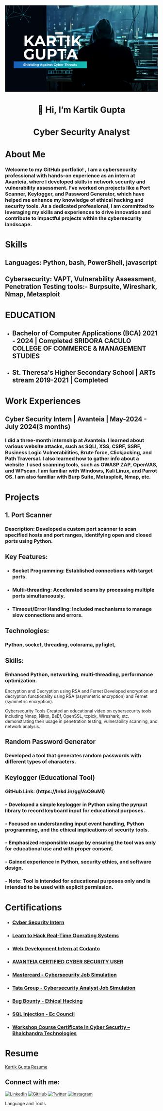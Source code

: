 ![logo](https://github.com/kartik8411/kartik8411/blob/main/banner.png)
<h1 align="center">👋 Hi, I’m Kartik Gupta</h1>

<h1 align="center"> Cyber Security Analyst 




# About Me

### Welcome to my GitHub portfolio! , I am a cybersecurity professional with hands-on experience as an intern at Avanteia, where I developed skills in network security and vulnerability assessment. I’ve worked on projects like a Port Scanner, Keylogger, and Password Generator, which have helped me enhance my knowledge of ethical hacking and security tools. As a dedicated professional, I am committed to leveraging my skills and experiences to drive innovation and contribute to impactful projects within the cybersecurity landscape.

# Skills

## <p>Languages: Python, bash, PowerShell, javascript
## Cybersecurity: VAPT, Vulnerability Assessment, Penetration Testing tools:- Burpsuite, Wireshark, Nmap, Metasploit</p>

# EDUCATION 

- ## Bachelor of Computer Applications (BCA) 2021 - 2024 | Completed SRIDORA CACULO COLLEGE OF COMMERCE & MANAGEMENT STUDIES

- ## St. Theresa's Higher Secondary School | ARTs stream 2019-2021 | Completed

# Work Experiences 

## Cyber Security Intern |  Avanteia | May-2024  - July 2024(3 months)
### I did a three-month internship at Avanteia. I learned about various website attacks, such as SQLI, XSS, CSRF, SSRF, Business Logic Vulnerabilities, Brute force, Clickjacking, and Path Traversal. I also learned how to gather info about a website. I used scanning tools, such as  OWASP ZAP, OpenVAS,  and WPscan. I am familiar with Windows, Kali Linux, and Parrot OS. I am also familiar with Burp Suite, Metasploit, Nmap, etc.


# Projects
## 1. Port Scanner 
### Description: Developed a custom port scanner to scan specified hosts and port ranges, identifying open and closed ports using Python.

## Key Features:

 - ### Socket Programming: Established connections with target ports.
 - ### Multi-threading: Accelerated scans by processing multiple ports simultaneously.
 - ### Timeout/Error Handling: Included mechanisms to manage slow connections and errors.

## Technologies: <h3> Python, socket, threading, colorama, pyfiglet, <h3>

## Skills:<h3>Enhanced Python, networking, multi-threading, performance optimization.</h3>









Encryption and Decryption using RSA and Fernet
Developed encryption and decryption functionality using RSA (asymmetric encryption) and Fernet (symmetric encryption).

Cybersecurity Tools 
Created an educational video on cybersecurity tools including Nmap, Nikto, BeEf, OpenSSL, tcpick, Wireshark, etc. demonstrating their usage in penetration testing, vulnerability scanning, and network analysis.

<h2>Random Password Generator</h2>
<h3>Developed a tool that generates random passwords with different types of characters.</h3>

<h2>Keylogger (Educational Tool)</h2>
<h3>GitHub Link: (https://lnkd.in/ggVcQ9uMi)</h3>
<h3>  -  Developed a simple keylogger in Python using the pynput library to record keyboard input for educational purposes.</h3>
<h3>  -  Focused on understanding input event handling, Python programming, and the ethical implications of security tools.</h3>
<h3>  -  Emphasized responsible usage by ensuring the tool was only for educational use and with proper consent.</h3>
<h3>  -  Gained experience in Python, security ethics, and software design.</h3>
<h3>  -  Note: Tool is intended for educational purposes only and is intended to be used with explicit permission.</h3>

<h1>Certifications</h1>

  - <h3><a href="https://github.com/kartik8411/kartik8411/blob/main/Certifications/Avanteia%20Internship%20Certificate.png">Cyber Security Intern</a></h2>
  - <h3><a href="https://github.com/kartik8411/kartik8411/blob/main/Certifications/NullClass.pdf">Learn to Hack Real-Time Operating Systems</h2></a>
  - <h3><a href="https://github.com/kartik8411/kartik8411/blob/main/Certifications/Codanto%20Internship%20Certificate.png">Web Development Intern at Codanto</a></h2>
  - <h3><a href="https://github.com/kartik8411/kartik8411/blob/main/Certifications/Avanteia%20Certificate.png">AVANTEIA CERTIFIED CYBER SECURITY USER</h2></a>
  - <h3><a href="https://github.com/kartik8411/kartik8411/blob/main/Certifications/mastercard%20Certificate.png">Mastercard - Cybersecurity Job Simulation</h2></a>
  - <h3><a href="https://github.com/kartik8411/kartik8411/blob/main/Certifications/Forage.png">Tata Group - Cybersecurity Analyst Job Simulation</h2></a>
  - <h3><a href="https://github.com/kartik8411/kartik8411/blob/main/Certifications/udemy.jpg">Bug Bounty - Ethical Hacking</h2></a>
  - <h3><a href="https://github.com/kartik8411/kartik8411/blob/main/Certifications/EC%20Council%20Certificate.png">SQL Injection - Ec Council</h2></a>
  - <h3><a href="https://github.com/kartik8411/kartik8411/blob/main/Certifications/Workshop%20Certificate.png">Workshop Course Certificate in Cyber Security – Bhalchandra Technologies</h2></a>

 <h1>Resume</h1> 

[Kartik Gupta Resume](https://www.canva.com/design/DAGMmKy0ysg/08d1Uj1N9ONrfqKtqBb2lg/view?utm_content=DAGMmKy0ysg&utm_campaign=designshare&utm_medium=link2&utm_source=uniquelinks&utlId=hb150b14e65)







## Connect with me:
[![LinkedIn](https://img.shields.io/badge/LinkedIn-0077B5?style=for-the-badge&logo=linkedin&logoColor=white)](https://www.linkedin.com/in/kartikgupta007)
[![GitHub](https://img.shields.io/badge/GitHub-181717?style=for-the-badge&logo=github&logoColor=white)](https://github.com/kartik8411)
[![Twitter](https://img.shields.io/badge/Twitter-1DA1F2?style=for-the-badge&logo=twitter&logoColor=white)](https://x.com/KartikG91125649)
[![Instagram](https://img.shields.io/badge/Instagram-E4405F?style=for-the-badge&logo=instagram&logoColor=white)](https://www.instagram.com/kartikgupta9014)


  Language and Tools





</p>

<!---
kartik8411/kartik8411 is a ✨ special ✨ repository because its `README.md` (this file) appears on your GitHub profile.
You can click the Preview link to take a look at your changes.
--->
